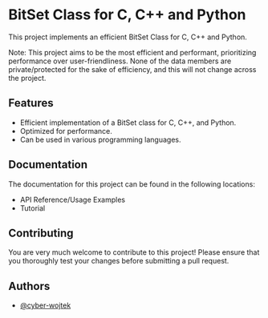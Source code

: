 # BitSet Class for C, C++ and Python

This project implements an efficient BitSet Class for C, C++ and Python.

Note: This project aims to be the most efficient and performant, prioritizing performance over user-friendliness. None of the data members are private/protected for the sake of efficiency, and this will not change across the project.

## Features

- Efficient implementation of a BitSet class for C, C++, and Python.
- Optimized for performance.
- Can be used in various programming languages.

## Documentation

The documentation for this project can be found in the following locations:

- API Reference/Usage Examples
- Tutorial

## Contributing

You are very much welcome to contribute to this project! Please ensure that you thoroughly test your changes before submitting a pull request.

## Authors

- [@cyber-wojtek](https://www.github.com/cyber-wojtek)
